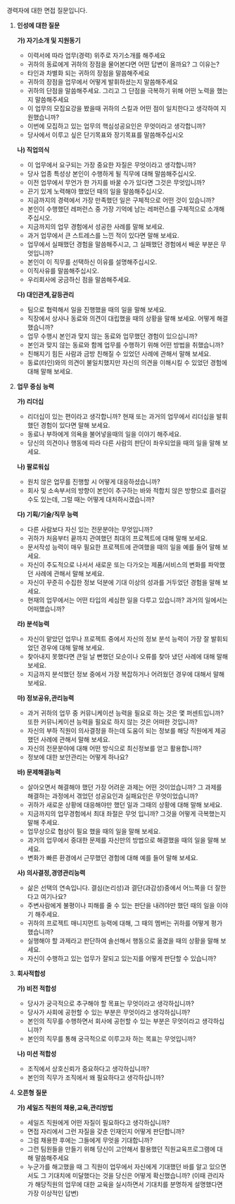 경력자에 대한 면접 질문입니다.

1. **인성에 대한 질문**

   **가) 자기소개 및 지원동기**

   * 이력서에 따라 업무(경력) 위주로 자기소개를 해주세요
   * 귀하의 동료에게 귀하의 장점을 물어본다면 어떤 답변이 올까요? 그 이유는?
   * 타인과 차별화 되는 귀하의 장점을 말씀해주세요
   * 귀하의 장점을 업무에서 어떻게 발휘하셨는지 말씀해주세요
   * 귀하의 단점을 말씀해주세요. 그리고 그 단점을 극복하기 위해 어떤 노력을 했는지 말씀해주세요
   * 이 업무의 모집요강을 봤을때 귀하의 스킬과 어떤 점이 일치한다고 생각하여 지원했습니까?
   * 이번에 모집하고 있는 업무의 핵심성공요인은 무엇이라고 생각합니까?
   * 당사에서 이루고 싶은 단기목표와 장기목표를 말씀해주십시오
    

   **나) 직업의식**

   * 이 업무에서 요구되는 가장 중요한 자질은 무엇이라고 생각합니까?
   * 당사 업종 특성상 본인이 수행하게 될 직무에 대해 말씀해주십시오.
   * 이전 업무에서 무언가 한 가지를 바꿀 수가 있다면 그것은 무엇입니까?
   * 끈기 있게 노력해야 했었던 때의 일을 말씀해주십시오.
   * 지금까지의 경력에서 가장 만족했던 일은 구체적으로 어떤 것이 있습니까?
   * 본인이 수행했던 레퍼런스 중 가장 기억에 남는 레퍼런스를 구체적으로 소개해주십시오.
   * 지금까지의 업무 경험에서 성공한 사례를 말해 보세요.
   * 과거 업무에서 큰 스트레스를 느낀 적이 있다면 말해 보세요.
   * 업무에서 실패했던 경험을 말씀해주시고, 그 실패했던 경험에서 배운 부분은 무엇입니까?
   * 본인이 이 직무를 선택하신 이유를 설명해주십시오.
   * 이직사유를 말씀해주십시오.
   * 우리회사에 궁금하신 점을 말씀해주세요.

     

   **다) 대인관계,갈등관리**

   * 팀으로 협력해서 일을 진행했을 때의 일을 말해 보세요.
   * 직장에서 상사나 동료와 의견이 대립했을 때의 상황을 말해 보세요.
     어떻게 해결했습니까?
   * 업무 수행시 본인과 맞지 않는 동료와 업무했던 경험이 있으십니까?
   * 본인과 맞지 않는 동료와 함께 업무를 수행하기 위해 어떤 방법을 취했습니까?
   * 친해지기 힘든 사람과 금방 친해질 수 있었던 사례에 관해서 말해 보세요.
   * 동료(타인)와의 의견이 불일치했지만 자신의 의견을 이해시킬 수 있었던 경험에 대해 말해 보세요.

   

   

2. **업무 중심 능력**

    **가) 리더십**

   * 리더십이 있는 편이라고 생각합니까?
     현재 또는 과거의 업무에서 리더십을 발휘했던 경험이 있다면 말해 보세요.
   * 동료나 부하에게 의욕을 불어넣을때의 일을 이야기 해주세요.
   * 당신의 의견이나 행동에 따라 다른 사람의 판단이 좌우되었을 때의 일을
     말해 보세요.

   **나) 팔로워십**

   * 원치 않은 업무를 진행할 시 어떻게 대응하셨습니까?
   * 회사 및 소속부서의 방향이 본인이 추구하는 바와 적합치 않은 방향으로 흘러갈 수도 있는데, 그럴 때는 어떻게 대처하시겠습니까?

   **다) 기획/기술/직무 능력**

   * 다른 사람보다 자신 있는 전문분야는 무엇입니까?
   * 귀하가 처음부터 끝까지 관여했던 최대의 프로젝트에 대해 말해 보세요.
   * 문서작성 능력이 매우 필요한 프로젝트에 관여했을 때의 일을 예를 들어 
     말해 보세요.
   * 자신이 주도적으로 나서서 새로운 또는 다가오는 제품/서비스의 변화를
     파악했던 사례에 관해서 말해 보세요.
   * 자신이 꾸준히 수집한 정보 덕분에 기대 이상의 성과를 거두었던 경험을
     말해 보세요.
   * 현재의 업무에서는 어떤 타입의 세심한 일을 다루고 있습니까?
     과거의 일에서는 어떠했습니까?

   **라) 분석능력**

   * 자신이 맡았던 업무나 프로젝트 중에서 자신의 정보 분석 능력이 가장 잘
     발휘되었던 경우에 대해 말해 보세요.
   * 찾아내지 못했다면 큰일 날 뻔했던 모순이나 오류를 찾아 냈던 사례에
     대해 말해 보세요.
   * 지금까지 분석했던 정보 중에서 가장 복잡하거나 어려웠던 경우에 대해서 
     말해 보세요.

   **마) 정보공유,관리능력**

   * 과거 귀하의 업무 중 커뮤니케이션 능력을 필요로 하는 것은 몇 퍼센트입니까?
     또한 커뮤니케이션 능력을 필요로 하지 않는 것은 어떠한 것입니까?
   * 자신의 부하 직원이 의사결정을 하는데 도움이 되는 정보를 해당 직원에게
     제공했던 사례에 관해서 말해 보세요.
   * 자신의 전문분야에 대해 어떤 방식으로 최신정보를 얻고 활용합니까?
   * 정보에 대한 보안관리는 어떻게 하나요?

   **바) 문제해결능력**

   * 살아오면서 해결해야 했던 가장 어려운 과제는 어떤 것이었습니까? 
     그 과제를 해결하는 과정에서 겪었던 성공요인과 실패요인은 무엇이었습니까?
   * 귀하가 새로운 상황에 대응해야만 했던 일과 그때의 상황에 대해 말해 보세요.
   * 지금까지의 업무경험에서 최대 좌절은 무엇 입니까?
     그것을 어떻게 극복했는지 말해 주세요.
   * 업무상으로 협상이 필요 했을 때의 일을 말해 보세요.
   * 과거의 업무에서 중대한 문제를 자신만의 방법으로 해결했을 때의 일을 말해 보세요.
   * 변화가 빠른 환경에서 근무했던 경험에 대해 예를 들어 말해 보세요.

   **사) 의사결정,경영관리능력**

   * 삶은 선택의 연속입니다. 
     결심(논리성)과 결단(과감성)중에서 어느쪽을 더 잘한다고 여기나요?
   * 주변사람에게 불평이나 피해를 줄 수 있는 판단을 내려야만 했던 때의 
     일을 이야기 해주세요.
   * 귀하의 프로젝트 매니지먼트 능력에 대해, 그 때의 멤버는 귀하를 어떻게 
     평가 했습니까?
   * 실행해야 할 과제라고 판단하여 솔선해서 행동으로 옮겼을 때의 상황을 
     말해 보세요.
   * 자신이 수행하고 있는 업무가 잘되고 있는지를 어떻게 판단할 수 있습니까?

3. **회사적합성**

   **가) 비전 적합성**

   * 당사가 궁극적으로 추구해야 할 목표는 무엇이라고 생각하십니까?
   * 당사가 사회에 공헌할 수 있는 부분은 무엇이라고 생각하십니까?
   * 본인의 직무를 수행하면서 회사에 공헌할 수 있는 부분은 무엇이라고 생각하십니까?
   * 본인의 직무를 통해 궁극적으로 이루고자 하는 목표는 무엇입니까?

   **나) 미션 적합성**

   * 조직에서 상호신뢰가 중요하다고 생각하십니까?
   * 본인의 직무가 조직에서 왜 필요하다고 생각하십니까?

4. **오픈형 질문**

   **가) 세일즈 직원의 채용,교육,관리방법**
   
   * 세일즈 직원에게 어떤 자질이 필요하다고 생각하십니까?
   * 면접 자리에서 그런 자질을 갖춘 인재인지 어떻게 판단합니까?
   * 그럼 채용한 후에는 그들에게 무엇을 기대합니까?
   * 그런 팀원들을 만들기 위해 당신이 고안해서 활용했던 직원교육프로그램에 대해 말씀해주세요
   * 누군가를 해고했을 때 그 직원이 업무에서 자신에게 기대했던 바를 알고 있으면서도 그 기대치에 미달했다는 것을 당신은 어떻게 확신했습니까?
   (이때 관리자가 해당직원의 업무에 대한 교육을 실시하면서 기대치를 분명하게 설명했다면 가장 이상적인 답변)
   
 



